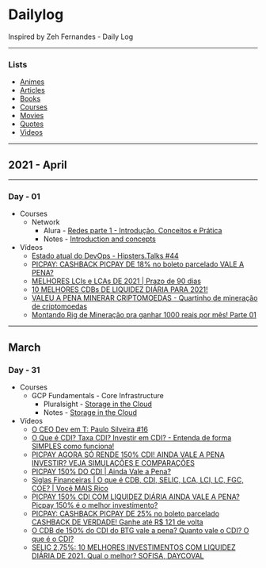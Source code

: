 # Dailylog

Inspired by Zeh Fernandes - Daily Log

---
### Lists

- [Animes](./lists/animes/animes.md)
- [Articles](./lists/articles/articles.md)
- [Books](./lists/books/books.md)
- [Courses](./lists/courses/courses.md)
- [Movies](./lists/movies/movies.md)
- [Quotes](./lists/quotes/quotes.md)
- [Videos](./lists/videos/videos.md)

---
## 2021 - April

---

### Day - 01

  - Courses
    - Network
      - Alura - [Redes parte 1 - Introdução, Conceitos e Prática](https://cursos.alura.com.br/course/redes-introducao)
      - Notes - [Introduction and concepts](./lists/courses/introduction_concepts.md)
  - Vídeos
    - [Estado atual do DevOps - Hipsters.Talks #44](https://www.youtube.com/watch?v=9l-mwn0FLPE)
    - [PICPAY: CASHBACK PICPAY DE 18% no boleto parcelado VALE A PENA?](https://www.youtube.com/watch?v=nk5jzrXXYKQ&t=5s)
    - [MELHORES LCIs e LCAs DE 2021 | Prazo de 90 dias](https://www.youtube.com/watch?v=aCMYRZx_QpI)
    - [10 MELHORES CDBs DE LIQUIDEZ DIÁRIA PARA 2021!](https://www.youtube.com/watch?v=1lSnGuGxOwQ)
    - [VALEU A PENA MINERAR CRIPTOMOEDAS - Quartinho de mineração de criptomoedas](https://www.youtube.com/watch?v=h1TTkDgS-Sk)
    - [Montando Rig de Mineração pra ganhar 1000 reais por mês! Parte 01](https://www.youtube.com/watch?v=4RGXAjSuG-E&t=2589s)

---

## March

### Day - 31
  - Courses
    - GCP Fundamentals - Core Infrastructure
      - Pluralsight - [Storage in the Cloud](https://app.pluralsight.com/course-player?clipId=4be08be0-8cc5-472c-a8bd-e01c4b7c386b)
      - Notes - [Storage in the Cloud](./lists/courses/gcp_fundamentals_core_infrastructure/04-storage-in-the-cloud.md)
  - Vídeos
    - [O CEO Dev em T: Paulo Silveira #16](https://www.youtube.com/watch?v=mvOYPGTHMUU)
    - [O Que é CDI? Taxa CDI? Investir em CDI? - Entenda de forma SIMPLES como funciona!](https://www.youtube.com/watch?v=KuoeirjSEUg)
    - [PICPAY AGORA SÓ RENDE 150% CDI! AINDA VALE A PENA INVESTIR? VEJA SIMULAÇÕES E COMPARAÇÕES](https://www.youtube.com/watch?v=65S63HKElc8)
    - [PICPAY 150% DO CDI | Ainda Vale a Pena?](https://www.youtube.com/watch?v=G0cdUb-Iys4)
    - [Siglas Financeiras | O que é CDB, CDI, SELIC, LCA, LCI, LC, FGC, COE? | Você MAIS Rico](https://www.youtube.com/watch?v=YFtVqRts-Ic)
    - [PICPAY 150% CDI COM LIQUIDEZ DIÁRIA AINDA VALE A PENA? Picpay 150% é o melhor investimento?](https://www.youtube.com/watch?v=H7rM6qhQG2g)
    - [PICPAY: CASHBACK PICPAY DE 25% no boleto parcelado CASHBACK DE VERDADE! Ganhe até R$ 121 de volta](https://www.youtube.com/watch?v=4Iz2sDBbHyg)
    - [O CDB de 150% do CDI do BTG vale a pena? Quanto vale o CDI? O que é o CDI?](https://www.youtube.com/watch?v=mg7RPEF_CTg)
    - [SELIC 2,75%: 10 MELHORES INVESTIMENTOS COM LIQUIDEZ DIÁRIA DE 2021. Qual o melhor? SOFISA, DAYCOVAL](https://www.youtube.com/watch?v=wE-KVhJG1Sg)




